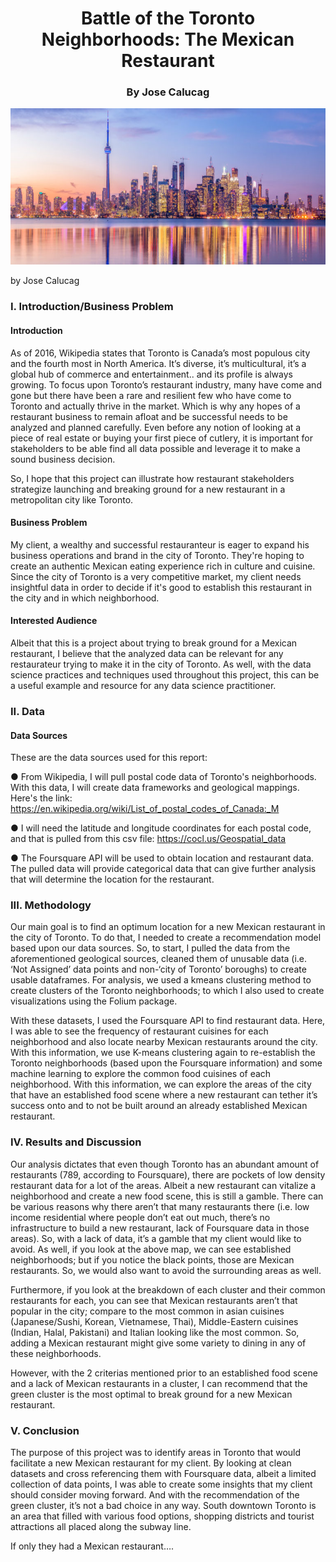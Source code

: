 
<h1 align = "center"> Battle of the Toronto Neighborhoods: The Mexican Restaurant </h1>
<h3 align = "center"> By Jose Calucag </h1>

<p align = "center">
<img src = "https://github.com/JoseCalucag/Coursera_Capstone/blob/master/pics/Toronto-skyline-768x283.jpg" width = "1000" height = "250">
 </p>
 
 
by Jose Calucag

### I. Introduction/Business Problem

#### Introduction

As of 2016, Wikipedia states that Toronto is Canada’s most populous city and the fourth most in North America. It’s diverse, it’s multicultural, it’s a global hub of commerce and entertainment.. and its profile is always growing. To focus upon Toronto’s restaurant industry, many have come and gone but there have been a rare and resilient few who have come to Toronto and actually thrive in the market. Which is why any hopes of a restaurant business to remain afloat and be successful needs to be analyzed and planned carefully. Even before any notion of looking at a piece of real estate or buying your first piece of cutlery, it is important for stakeholders to be able find all data possible and leverage it to make a sound business decision. 

So, I hope that this project can illustrate how restaurant stakeholders strategize launching and breaking ground for a new restaurant in a metropolitan city like Toronto.

#### Business Problem

My client, a wealthy and successful restauranteur is eager to expand his business operations and brand in the city of Toronto. They're hoping to create an authentic Mexican eating experience rich in culture and cuisine. Since the city of Toronto is a very competitive market, my client needs insightful data in order to decide if it's good to establish this restaurant in the city and in which neighborhood.


#### Interested Audience

Albeit that this is a project about trying to break ground for a Mexican restaurant, I believe that the analyzed data can be relevant for any restaurateur trying to make it in the city of Toronto. As well, with the data science practices and techniques used throughout this project, this can be a useful example and resource for any data science practitioner.

### II. Data

#### Data Sources

These are the data sources used for this report:

●	From Wikipedia, I will pull postal code data of Toronto's neighborhoods. With this data, I will create  data frameworks and geological mappings. Here's the link:
     https://en.wikipedia.org/wiki/List_of_postal_codes_of_Canada:_M

●	I will need the latitude and longitude coordinates for each postal code, and that is pulled from this csv file: https://cocl.us/Geospatial_data

●	The Foursquare API will be used to obtain location and restaurant  data. The pulled data will provide categorical data that can give further analysis that will determine the location for the restaurant.

### III. Methodology

Our main goal is to find an optimum location for a new Mexican restaurant in the city of Toronto. To do that, I needed to create a recommendation model based upon our data sources. So, to start, I pulled the data from the aforementioned geological sources, cleaned them of unusable data (i.e. ‘Not Assigned’ data points and non-‘city of Toronto’ boroughs) to create usable dataframes. For analysis, we used a kmeans clustering method to create clusters of the Toronto neighborhoods; to which I also used to create visualizations using the Folium package.

With these datasets, I used the Foursquare API to find restaurant data. Here, I was able to  see the frequency of restaurant cuisines for each neighborhood and also locate nearby Mexican restaurants around the city. With this information, we use K-means clustering again to re-establish the Toronto neighborhoods (based upon the Foursquare information) and some machine learning to explore the common food cuisines of each neighborhood. With this information, we can explore the areas of the city that have an established food scene where a new restaurant can tether it’s success onto and to not be built around an already established Mexican restaurant.

### IV. Results and Discussion

Our analysis dictates that even though Toronto has an abundant amount of restaurants (789, according to Foursquare), there are pockets of low density restaurant data for a lot of the areas. Albeit a new restaurant can vitalize a neighborhood and create a new food scene, this is still a gamble. There can be various reasons why there aren’t that many restaurants there (i.e. low income residential where people don’t eat out much, there’s no infrastructure to build a new restaurant, lack of Foursquare data in those areas). So, with a lack of data, it’s a gamble that my client would like to avoid. As well, if you look at the above map, we can see established neighborhoods; but if you notice the black points, those are Mexican restaurants. So, we would also want to avoid the surrounding areas as well.  

Furthermore, if you look at the breakdown of each cluster and their common restaurants for each, you can see that Mexican restaurants aren’t that popular in the city; compare to the most common in asian cuisines (Japanese/Sushi, Korean, Vietnamese, Thai), Middle-Eastern cuisines (Indian, Halal, Pakistani) and Italian looking like the most common. So, adding a Mexican restaurant might give some variety to dining in any of these neighborhoods. 

However, with the 2 criterias mentioned prior to an established food scene and a lack of Mexican restaurants in a cluster, I can recommend that the green cluster is the most optimal to break ground for a new Mexican restaurant. 

### V. Conclusion

The purpose of this project was to identify areas in Toronto that would facilitate a new Mexican restaurant for my client. By looking at clean datasets and cross referencing them with Foursquare data, albeit a limited collection of data points, I was able to create some insights that my client should consider moving forward. And with the recommendation of the green cluster, it’s not a bad choice in any way. South downtown Toronto is an area that filled with various food options, shopping districts and tourist attractions all placed along the subway line. 

If only they had a Mexican restaurant….
